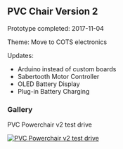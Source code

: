 
## PVC Chair Version 2

Prototype completed: 2017-11-04

Theme: Move to COTS electronics

Updates:

* Arduino instead of custom boards
* Sabertooth Motor Controller
* OLED Battery Display
* Plug-in Battery Charging

### Gallery

PVC Powerchair v2 test drive

[![PVC Powerchair v2 test drive](https://img.youtube.com/vi/sLA0mYiXbEk/0.jpg)](https://www.youtube.com/watch?v=sLA0mYiXbEk)
